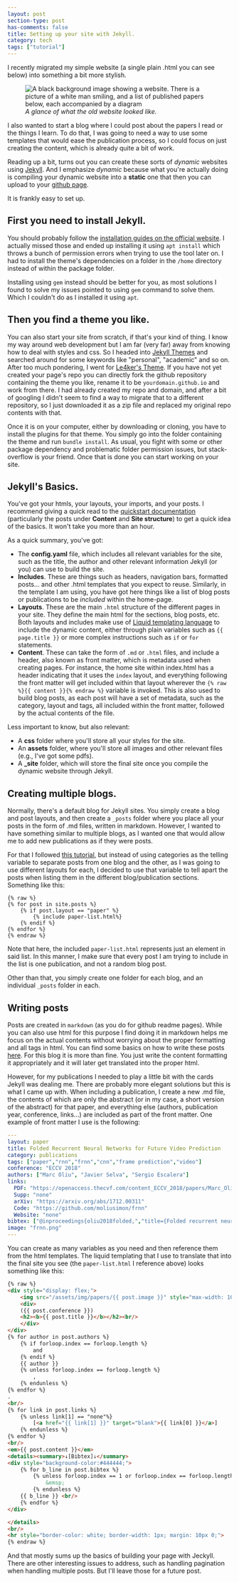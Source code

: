 ```yaml
---
layout: post
section-type: post
has-comments: false
title: Setting up your site with Jekyll.
category: tech
tags: ["tutorial"]
---
```


I recently migrated my simple website (a single plain .html you can see below) into something a bit more stylish. 
<figure>
    <img src="/assets/img/blog/old-site.png"
         alt="A black background image showing a website. There is a picture of a white man smiling, and a list of published papers below, each accompanied by a diagram" style="border-width: 100px; border-color: white;">
    <figcaption><em>A glance of what the old website looked like.</em></figcaption>
</figure>


I also wanted to start a blog where I could post about the papers I read or the things I learn.
To do that, I was going to need a way to use some templates that would ease the publication process, 
so I could focus on just creating the content, which is already quite a bit of work.

Reading up a bit, turns out you can create these sorts of *dynamic* websites using [Jekyll](https://jekyllrb.com/). And I emphasize
*dynamic* because what you're actually doing is compiling your dynamic website into a __static__ one that then 
you can upload to your [github page](https://docs.github.com/en/pages/setting-up-a-github-pages-site-with-jekyll/about-github-pages-and-jekyll).

It is frankly easy to set up.

## First you need to install Jekyll.

You should probably follow the [installation guides on the official website](https://jekyllrb.com/docs/installation/). I actually missed those and ended up installing it using `apt install` which throws a bunch of permission errors when trying to use the tool later on. I had to install the theme's dependencies on a folder in the `/home` directory instead of within the package folder. 

Installing using `gem` instead should be better for you, as most solutions I found to solve my issues pointed to using `gem` command to solve them. Which I couldn't do as I installed it using `apt`.

## Then you find a theme you like.

You can also start your site from scratch, if that's your kind of thing. I know my way around web development but I am far (very far) 
away from knowing how to deal with styles and css. So I headed into [Jekyll Themes](https://jekyll-themes.com/) and searched around for some 
keywords like "personal", "academic" and so on. After too much pondering, I went for [Le4ker's Theme](https://le4ker.github.io/personal-jekyll-theme/). If you have not yet created your page's repo you can directly fork the github repository containing the theme you like, rename it to be `yourdomain.github.io` and work from there. I had already created my repo and domain, and after a bit of googling I didn't seem to find a way to migrate that to a different repository, so I just downloaded it as a zip file and replaced my original repo contents with that.

Once it is on your computer, either by downloading or cloning, you have to install the plugins for that theme. You simply go into the folder containing the theme and run `bundle install`. As usual, you fight with some or other package dependency and problematic folder permission issues, but stack-overflow is your friend. Once that is done you can start working on your site.

## Jekyll's Basics.

You've got your htmls, your layouts, your imports, and your posts. I recommend giving a quick read to the [quickstart documentation](https://jekyllrb.com/docs/pages/) (particularly the posts under __Content__ and __Site structure__) to get a quick idea of the basics. It won't take you more than an hour.

As a quick summary, you've got:
 
 - The **config.yaml** file, which includes all relevant variables for the site, such as the title, the author and other relevant information Jekyll (or you) can use to build the site.
 - **Includes**. These are things such as headers, navigation bars, formatted posts... and other .html templates that you expect to reuse. Similarly, in the template I am using, you have got here things like a list of blog posts or publications to be *included* within the home-page.
 - **Layouts**. These are the main `.html` structure of the different pages in your site. They define the main html for the sections, blog posts, etc. Both layouts and includes make use of [Liquid templating language](https://shopify.github.io/liquid/basics/introduction/) to include the dynamic content, either through plain variables such as `{{ page.title }}` or more complex instructions such as `if` or `for` statements.
 - **Content**. These can take the form of `.md` or `.html` files, and include a header, also known as front matter, which is metadata used when creating pages. For instance, the home site within index.html has a header indicating that it uses the `index` layout, and everything following the front matter will get included within that layout wherever the `{% raw %}{{ content }}{% endraw %}` variable is invoked. This is also used to build blog posts, as each post will have a set of metadata, such as the category, layout and tags, all included within the front matter, followed by the actual contents of the file.

Less important to know, but also relevant:
 - A **css** folder where you'll store all your styles for the site.
 - An **assets** folder, where you'll store all images and other relevant files (e.g., I've got some pdfs).
 - A **_site** folder, which will store the final site once you compile the dynamic website through Jekyll.

## Creating multiple blogs.
Normally, there's a default blog for Jekyll sites. You simply create a blog and post layouts, and then create a `_posts` folder where you place all your posts in the form of .md files, written in markdown. However, I wanted to have something similar to multiple blogs, as I wanted one that would allow me to add new publications as if they were posts.

For that I followed [this tutorial](https://www.garron.me/en/blog/multi-blog-site-jekyll.html), but instead of using categories as the telling variable to separate posts from one blog and the other, as I was going to use different layouts for each, I decided to use that variable to tell apart the posts when listing them in the different blog/publication sections. Something like this:

```
{% raw %}
{% for post in site.posts %}
    {% if post.layout == "paper" %}
        {% include paper-list.html%} 
    {% endif %}
{% endfor %}
{% endraw %}
```
Note that here, the included `paper-list.html` represents just an element in said list. In this manner, I make sure that every post I am trying to include in the list is one publication, and not a random blog post. 

Other than that, you simply create one folder for each blog, and an individual `_posts` folder in each.

## Writing posts
Posts are created in `markdown` (as you do for github readme pages). While you can also use html for this purpose I find doing it in markdown helps me focus on the actual contents without worrying about the proper formatting and all tags in html. You can find some basics on how to write these posts [here](https://www.markdownguide.org/basic-syntax/). For this blog it is more than fine. You just write the content formatting it appropriately and it will later get translated into the proper html.

However, for my publications I needed to play a little bit with the cards Jekyll was dealing me. There are probably more elegant solutions but this is what I came up with. When including a publication, I create a new .md file, the contents of which are only the abstract (or in my case, a short version of the abstract) for that paper, and everything else (authors, publication year, conference, links...) are included as part of the front matter. One example of front matter I use is the following:

```yaml
---
layout: paper
title: Folded Recurrent Neural Networks for Future Video Prediction
category: publications
tags: ["paper","rnn","frnn","cnn","frame prediction","video"]
conference: "ECCV 2018"
authors: ["Marc Oliu", "Javier Selva", "Sergio Escalera"]
links:
  PDF: "https://openaccess.thecvf.com/content_ECCV_2018/papers/Marc_Oliu_Folded_Recurrent_Neural_ECCV_2018_paper.pdf"
  Supp: "none"
  arXiv: "https://arxiv.org/abs/1712.00311"
  Code: "https://github.com/moliusimon/frnn"
  Website: "none"
bibtex: ["@inproceedings{oliu2018folded,","title={Folded recurrent neural networks for future video prediction},","author={Oliu, Marc and Selva, Javier and Escalera, Sergio},","booktitle={Proceedings of the European Conference on Computer Vision (ECCV)},","pages={716--731},","year={2018}","}"]
image: "frnn.png"
---
```

You can create as many variables as you need and then reference them from the html templates. The liquid templating that I use to translate that into the final site you see (the `paper-list.html` I reference above) looks something like this:

```html
{% raw %}
<div style="display: flex;">
    <img src="/assets/img/papers/{{ post.image }}" style="max-width: 100%; height: 100%; flex: 0 0 auto; margin: 0 10px 0 0;">
    <div>
    ({{ post.conference }}) 
    <h2><b>{{ post.title }}</b></h2><br/> 
    </div>
</div>
{% for author in post.authors %} 
    {% if forloop.index == forloop.length %}
        and 
    {% endif %}
    {{ author }}
    {% unless forloop.index == forloop.length %}
        , 
    {% endunless %}
{% endfor %}
.
<br/> 
{% for link in post.links %}
    {% unless link[1] == "none"%}
        [<a href="{{ link[1] }}" target="blank">{{ link[0] }}</a>] 
    {% endunless %}
{% endfor %}
<br/>
<em>{{ post.content }}</em> 
<details><summary>↓[Bibtex]↓</summary>
<div style="background-color:#444444;">
    {% for b_line in post.bibtex %}
        {% unless forloop.index == 1 or forloop.index == forloop.length %}
            &emsp;
        {% endunless %}
    {{ b_line }} <br/> 
    {% endfor %}
</div>

</details>
<br/>
<hr style="border-color: white; border-width: 1px; margin: 10px 0;">
{% endraw %}
```

And that mostly sums up the basics of building your page with Jeckyll. There are other interesting issues to address, such as handling pagination when handling multiple posts. But I'll leave those for a future post.